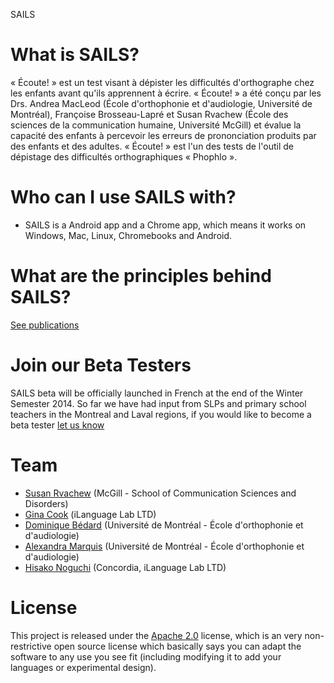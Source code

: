 SAILS 

# What is SAILS?
« Écoute! » est un test visant à dépister les difficultés d'orthographe chez les enfants avant qu'ils apprennent à écrire. « Écoute! » a été conçu par les Drs. Andrea MacLeod (École d'orthophonie et d'audiologie, Université de Montréal), Françoise Brosseau-Lapré et Susan Rvachew (École des sciences de la communication humaine, Université McGill) et évalue la capacité des enfants à percevoir les erreurs de prononciation produits par des enfants et des adultes. « Écoute! » est l'un des tests de l'outil de dépistage des difficultés orthographiques « Phophlo ».

# Who can I use SAILS with?
* SAILS is a Android app and a Chrome app, which means it works on Windows, Mac, Linux, Chromebooks and Android.

# What are the principles behind SAILS?

[See publications](http://www.medicine.mcgill.ca/srvachew/)

# Join our Beta Testers

SAILS beta will be officially launched in French at the end of the Winter Semester 2014. So far we have had input from SLPs and primary school teachers in the Montreal and Laval regions, if you would like to become a beta tester [let us know](https://docs.google.com/forms/d/1NkI_D4bUzkixrg3ClvDkdVwM8iaCc-SdJ0IG8Z6YTqU/viewform?) 

# Team
* [Susan Rvachew](http://www.medicine.mcgill.ca/srvachew/) (McGill - School of Communication Sciences and Disorders)
* [Gina Cook](http://ilanguage.ca/) (iLanguage Lab LTD)
* [Dominique Bédard](https://github.com/DominiqueBedard) (Université de Montréal - École d'orthophonie et d'audiologie)
* [Alexandra Marquis](https://twitter.com/AlxMarquis) (Université de Montréal - École d'orthophonie et d'audiologie)
* [Hisako Noguchi](http://ilanguage.ca/) (Concordia, iLanguage Lab LTD)

# License 

This project is released under the [Apache 2.0](http://www.apache.org/licenses/LICENSE-2.0.html) license, which is an very non-restrictive open source license which basically says you can adapt the software to any use you see fit (including modifying it to add your languages or experimental design).

